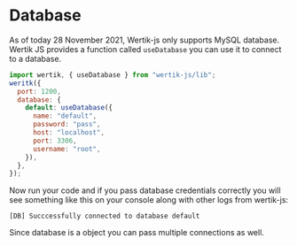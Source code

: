 # Database

As of today 28 November 2021, Wertik-js only supports MySQL database. Wertik JS provides a function called `useDatabase` you can use it to connect to a database.

```js
import wertik, { useDatabase } from "wertik-js/lib";
weritk({
  port: 1200,
  database: {
    default: useDatabase({
      name: "default",
      password: "pass",
      host: "localhost",
      port: 3306,
      username: "root",
    }),
  },
});
```

Now run your code and if you pass database credentials correctly you will see something like this on your console along with other logs from wertik-js:

```
[DB] Succcessfully connected to database default
```

Since database is a object you can pass multiple connections as well.
